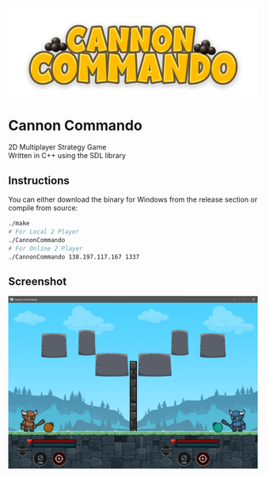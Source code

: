 ![Logo](assets/logo.png?raw=true "CannonCommando")

# Cannon Commando

2D Multiplayer Strategy Game\
Written in C++ using the SDL library

## Instructions

You can either download the binary for Windows from the release section or compile from source:

```bash
./make
# For Local 2 Player
./CannonCommando
# For Online 2 Player
./CannonCommando 138.197.117.167 1337
```

## Screenshot

![Screenshot](assets/ss.jpg?raw=true "Game")
